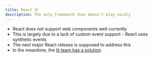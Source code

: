 ```yaml
---
title: React 😔
description: The only framework that doesn't play nicely
---
```


- React does not support web components well currently
- This is largely due to a lack of custom event support - React uses synthetic events
- The next major React release is supposed to address this
- In the meantime, the [lit team has a solution](https://www.npmjs.com/package/@lit-labs/react)
